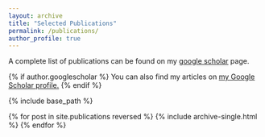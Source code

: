 ```yaml
---
layout: archive
title: "Selected Publications"
permalink: /publications/
author_profile: true
---
```


A complete list of publications can be found on my [google scholar](https://scholar.google.com/citations?user=bGjqBxIAAAAJ&hl=en&authuser=1) page.

{% if author.googlescholar %}
  You can also find my articles on <u><a href="{{author.googlescholar}}">my Google Scholar profile</a>.</u>
{% endif %}

{% include base_path %}

{% for post in site.publications reversed %}
  {% include archive-single.html %}
{% endfor %}
